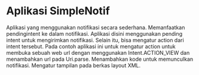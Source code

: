 # Aplikasi SimpleNotif
Aplikasi yang menggunakan notifikasi secara sederhana. Memanfaatkan pendingintent ke dalam notifikasi.
Aplikasi disini menggunakan pending intent untuk mengirimkan notifikasi. Selain itu, bisa mengatur action dari intent tersebut. 
Pada contoh aplikasi ini untuk mengatur action untuk membuka sebuah web url dengan menggunakan Intent.ACTION_VIEW dan menambahkan url pada Uri.parse.
Menambahkan kode untuk memunculkan notifikasi.
Mengatur tampilan pada berkas layout XML.
